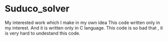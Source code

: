 # Suduco_solver
My interested work which I make in my own idea
This code written only in my interest. And it is written only in C language.
This code is so bad that , it is very hard to undestand this code.
